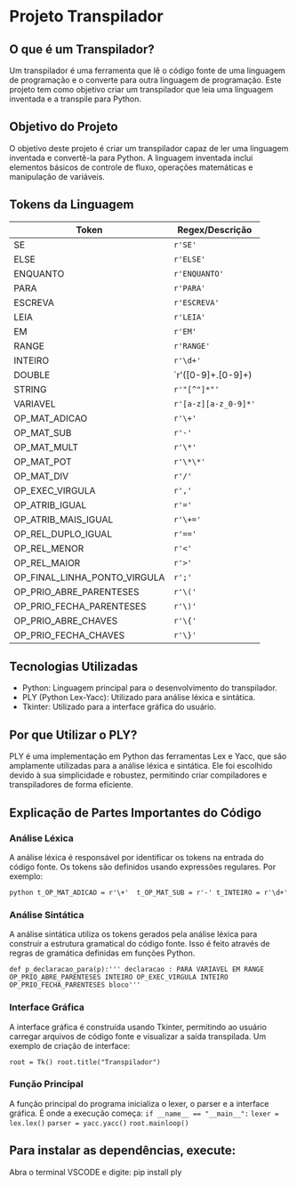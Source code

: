 # Projeto Transpilador

## O que é um Transpilador?

Um transpilador é uma ferramenta que lê o código fonte de uma linguagem de programação e o converte para outra linguagem de programação. Este projeto tem como objetivo criar um transpilador que leia uma linguagem inventada e a transpile para Python.

## Objetivo do Projeto

O objetivo deste projeto é criar um transpilador capaz de ler uma linguagem inventada e convertê-la para Python. A linguagem inventada inclui elementos básicos de controle de fluxo, operações matemáticas e manipulação de variáveis.

## Tokens da Linguagem
| Token                        | Regex/Descrição          |
|------------------------------|--------------------------|
| SE                           | `r'SE'`                  |
| ELSE                         | `r'ELSE'`                |
| ENQUANTO                     | `r'ENQUANTO'`            |
| PARA                         | `r'PARA'`                |
| ESCREVA                      | `r'ESCREVA'`             |
| LEIA                         | `r'LEIA'`                |
| EM                           | `r'EM'`                  |
| RANGE                        | `r'RANGE'`               |
| INTEIRO                      | `r'\d+'`                 |
| DOUBLE                       | `r'([0-9]+\.[0-9]+)|([0-9]+\.[0-9]+)'|
| STRING                       | `r'"[^"]*"'`             |
| VARIAVEL                     | `r'[a-z][a-z_0-9]*'`     |
| OP_MAT_ADICAO                | `r'\+'`                  |
| OP_MAT_SUB                   | `r'-'`                   |
| OP_MAT_MULT                  | `r'\*'`                  |
| OP_MAT_POT                   | `r'\*\*'`                |
| OP_MAT_DIV                   | `r'/'`                   |
| OP_EXEC_VIRGULA              | `r','`                   |
| OP_ATRIB_IGUAL               | `r'='`                   |
| OP_ATRIB_MAIS_IGUAL          | `r'\+='`                 |
| OP_REL_DUPLO_IGUAL           | `r'=='`                  |
| OP_REL_MENOR                 | `r'<'`                   |
| OP_REL_MAIOR                 | `r'>'`                   |
| OP_FINAL_LINHA_PONTO_VIRGULA | `r';'`                   |
| OP_PRIO_ABRE_PARENTESES      | `r'\('`                  |
| OP_PRIO_FECHA_PARENTESES     | `r'\)'`                  |
| OP_PRIO_ABRE_CHAVES          | `r'\{'`                  |
| OP_PRIO_FECHA_CHAVES         | `r'\}'`                  |

## Tecnologias Utilizadas

- Python: Linguagem principal para o desenvolvimento do transpilador.
- PLY (Python Lex-Yacc): Utilizado para análise léxica e sintática.
- Tkinter: Utilizado para a interface gráfica do usuário.

## Por que Utilizar o PLY?
PLY é uma implementação em Python das ferramentas Lex e Yacc, que são amplamente utilizadas para a análise léxica e sintática. Ele foi escolhido devido à sua simplicidade e robustez, permitindo criar compiladores e transpiladores de forma eficiente.

## Explicação de Partes Importantes do Código
### Análise Léxica
A análise léxica é responsável por identificar os tokens na entrada do código fonte. Os tokens são definidos usando expressões regulares. Por exemplo:

```python t_OP_MAT_ADICAO = r'\+'  t_OP_MAT_SUB = r'-' t_INTEIRO = r'\d+' ```
### Análise Sintática
A análise sintática utiliza os tokens gerados pela análise léxica para construir a estrutura gramatical do código fonte. Isso é feito através de regras de gramática definidas em funções Python.

``` def p_declaracao_para(p):''' declaracao : PARA VARIAVEL EM RANGE OP_PRIO_ABRE_PARENTESES INTEIRO OP_EXEC_VIRGULA INTEIRO OP_PRIO_FECHA_PARENTESES bloco''' ```

### Interface Gráfica
A interface gráfica é construída usando Tkinter, permitindo ao usuário carregar arquivos de código fonte e visualizar a saída transpilada. Um exemplo de criação de interface:

``` root = Tk() root.title("Transpilador") ```

### Função Principal
A função principal do programa inicializa o lexer, o parser e a interface gráfica. É onde a execução começa:
``` if __name__ == "__main__": ```
   ``` lexer = lex.lex() ```
   ``` parser = yacc.yacc() ```
   ``` root.mainloop() ```

## Para instalar as dependências, execute:
Abra o terminal VSCODE e digite:  pip install ply
